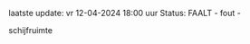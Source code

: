 laatste update: 
vr 12-04-2024 18:00   uur 
Status: FAALT - fout - 
<div class="service R">schijfruimte</div>